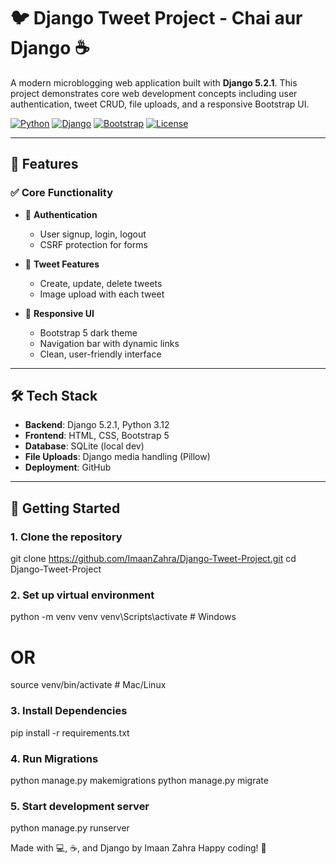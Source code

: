 # 🐦 Django Tweet Project - Chai aur Django ☕️

A modern microblogging web application built with **Django 5.2.1**. This project demonstrates core web development concepts including user authentication, tweet CRUD, file uploads, and a responsive Bootstrap UI.

[![Python](https://img.shields.io/badge/Python-3.12+-blue.svg)](https://python.org)
[![Django](https://img.shields.io/badge/Django-5.2.1-green.svg)](https://djangoproject.com)
[![Bootstrap](https://img.shields.io/badge/Bootstrap-5.x-purple.svg)](https://getbootstrap.com)
[![License](https://img.shields.io/badge/License-MIT-yellow.svg)](LICENSE)

---

## 🌟 Features

### ✅ Core Functionality
- 🔐 **Authentication**
  - User signup, login, logout
  - CSRF protection for forms

- 🐤 **Tweet Features**
  - Create, update, delete tweets
  - Image upload with each tweet

- 🎨 **Responsive UI**
  - Bootstrap 5 dark theme
  - Navigation bar with dynamic links
  - Clean, user-friendly interface

---

## 🛠️ Tech Stack

- **Backend**: Django 5.2.1, Python 3.12
- **Frontend**: HTML, CSS, Bootstrap 5
- **Database**: SQLite (local dev)
- **File Uploads**: Django media handling (Pillow)
- **Deployment**: GitHub

---

## 🚀 Getting Started

### 1. Clone the repository


git clone https://github.com/ImaanZahra/Django-Tweet-Project.git
cd Django-Tweet-Project

### 2. Set up virtual environment

python -m venv venv
venv\Scripts\activate  # Windows
# OR
source venv/bin/activate  # Mac/Linux


### 3. Install Dependencies

pip install -r requirements.txt


### 4. Run Migrations

python manage.py makemigrations
python manage.py migrate

### 5. Start development server

python manage.py runserver



Made with 💻, ☕, and Django by Imaan Zahra
Happy coding! 🚀




